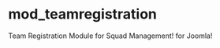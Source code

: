 mod_teamregistration
====================

Team Registration Module for Squad Management! for Joomla!
